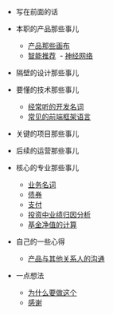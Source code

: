 - 写在前面的话
 
- 本职的产品那些事儿
  - [产品那些画布](/picture.md)
  - [智能推荐](/zntj.md)
  - [神经网络](/sjwl.md)
 
- 隔壁的设计那些事儿

- 要懂的技术那些事儿
  - [经常听的开发名词](/terminology.md)
  - [常见的前端框架语言](/Frontend.md)

- 关键的项目那些事儿

- 后续的运营那些事儿

- 核心的专业那些事儿
  - [业务名词](/fnoun.md)
  - [债券](/Fterminology.md)
  - [支付](/payment.md)
  - [投资中业绩归因分析](/brinson.md)
  - [基金净值的计算](/jjjz.md)

- 自己的一些心得
  - [产品与其他关系人的沟通](/PMExperience.md)

- 一点想法
  - [为什么要做这个](/about)
  - [感谢](/thx)
